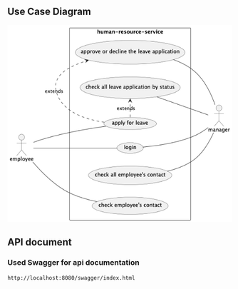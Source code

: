 ## Use Case Diagram
![usecase diagram](./docs/usecase.png)
## API document
### Used Swagger for api documentation
```plain
http://localhost:8080/swagger/index.html
```